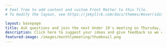 ```yaml
---
# Feel free to add content and custom Front Matter to this file.
# To modify the layout, see https://jekyllrb.com/docs/themes/#overriding-theme-defaults

layout: basepage
title: Ask questions and join the next Under 19's meeting on Thursday, April 1st 🤝
description: Click here to suggest your ideas and give feedback so we can make Scottish Young Labour a better place for all
featured-image: /images/monthlymeeting/thumbnail.png
---
```


<div class="typeform-widget" data-url="https://form.typeform.com/to/ceMxXrgi?typeform-medium=embed-snippet" data-transparency="50" data-hide-headers="true" data-hide-footer="true" style="width: 100%; height: 90vh;"></div> <script> (function() { var qs,js,q,s,d=document, gi=d.getElementById, ce=d.createElement, gt=d.getElementsByTagName, id="typef_orm", b="https://embed.typeform.com/"; if(!gi.call(d,id)) { js=ce.call(d,"script"); js.id=id; js.src=b+"embed.js"; q=gt.call(d,"script")[0]; q.parentNode.insertBefore(js,q) } })() </script>
